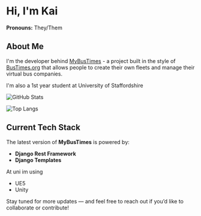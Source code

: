 # Hi, I'm Kai

**Pronouns:** They/Them

## About Me

I'm the developer behind [MyBusTimes](https://mybustimes.cc) - a project built in the style of [BusTimes.org](https://bustimes.org) that allows people to create their own fleets and manage their virtual bus companies.

I'm also a 1st year student at University of Staffordshire

![GitHub Stats](https://github-readme-stats.vercel.app/api?username=Kai-codin&show_icons=true&number_format=long&border_radius=20&rank_icon=github&theme=dark&ring_color=0b4e75&icon_color=0b4e75&border_color=0b4e75)

![Top Langs](https://github-readme-stats.vercel.app/api/top-langs/?username=Kai-codin&theme=dark&border_radius=20&layout=compact&border_color=0b4e75)

## Current Tech Stack

The latest version of **MyBusTimes** is powered by:
* **Django Rest Framework**
* **Django Templates**

At uni im using
* UE5
* Unity

Stay tuned for more updates — and feel free to reach out if you’d like to collaborate or contribute!
